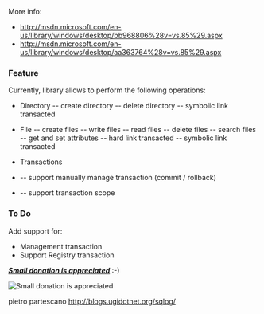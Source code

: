 More info:

 - http://msdn.microsoft.com/en-us/library/windows/desktop/bb968806%28v=vs.85%29.aspx
 - http://msdn.microsoft.com/en-us/library/windows/desktop/aa363764%28v=vs.85%29.aspx

### Feature ###

Currently, library allows to perform the following operations:

- Directory
-- create directory
-- delete directory
-- symbolic link transacted

- File
-- create files
-- write files
-- read files
-- delete files
-- search files
-- get and set attributes
-- hard link transacted
-- symbolic link transacted

- Transactions
- -- support manually manage transaction (commit / rollback)
- -- support transaction scope

### To Do ###

Add support for:

- Management transaction
- Support Registry transaction

_**[Small donation is appreciated](https://www.paypalobjects.com/en_US/GB/i/btn/btn_donateCC_LG.gif|https://www.paypal.com/cgi-bin/webscr?cmd=_s-xclick&hosted_button_id=SLJ677V9KN26C)**_ :-)

![Small donation is appreciated](https://www.paypalobjects.com/en_US/GB/i/btn/btn_donateCC_LG.gif)


pietro partescano
http://blogs.ugidotnet.org/sqlog/
